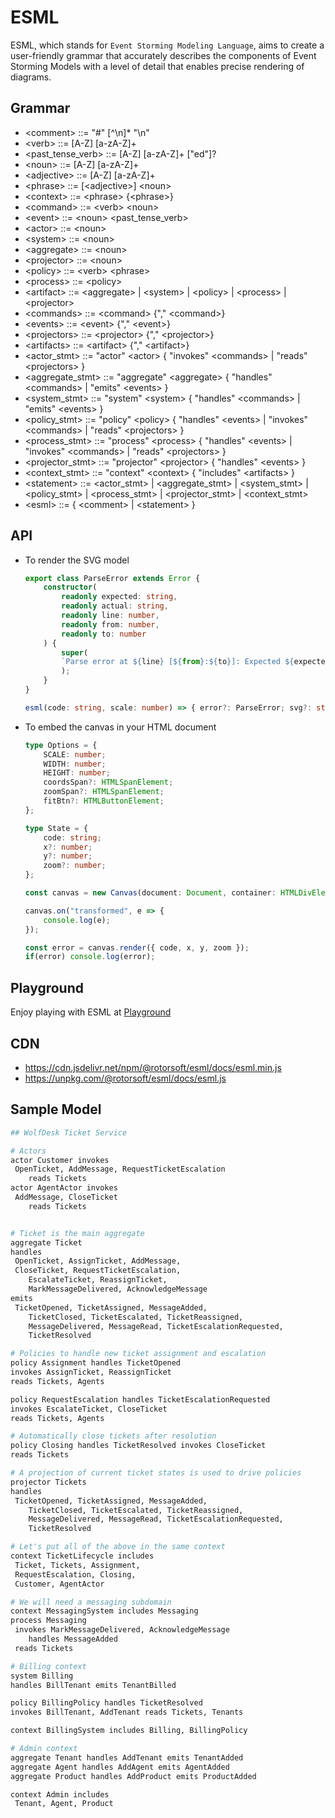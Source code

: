 # ESML

ESML, which stands for `Event Storming Modeling Language`, aims to create a user-friendly grammar that accurately describes the components of Event Storming Models with a level of detail that enables precise rendering of diagrams.

## Grammar

- <comment\> ::= "#" [^\\n]\* "\\n"
- <verb\> ::= [A-Z] [a-zA-Z]+
- <past_tense_verb\> ::= [A-Z] [a-zA-Z]+ ["ed"]?
- <noun\> ::= [A-Z] [a-zA-Z]+
- <adjective\> ::= [A-Z] [a-zA-Z]+
- <phrase\> ::= [<adjective\>] <noun\>
- <context\> ::= <phrase\> {<phrase\>}
- <command\> ::= <verb\> <noun\>
- <event\> ::= <noun\> <past_tense_verb\>
- <actor\> ::= <noun\>
- <system\> ::= <noun\>
- <aggregate\> ::= <noun\>
- <projector\> ::= <noun\>
- <policy\> ::= <verb\> <phrase\>
- <process\> ::= <policy\>
- <artifact\> ::= <aggregate\> | <system\> | <policy\> | <process\> | <projector\>
- <commands\> ::= <command\> {"," <command\>}
- <events\> ::= <event\> {"," <event\>}
- <projectors\> ::= <projector\> {"," <projector\>}
- <artifacts\> ::= <artifact\> {"," <artifact\>}
- <actor_stmt\> ::= "actor" <actor\> { "invokes" <commands\> | "reads" <projectors\> }
- <aggregate_stmt\> ::= "aggregate" <aggregate\> { "handles" <commands\> | "emits" <events\> }
- <system_stmt\> ::= "system" <system\> { "handles" <commands\> | "emits" <events\> }
- <policy_stmt\> ::= "policy" <policy\> { "handles" <events\> | "invokes" <commands\> | "reads" <projectors\> }
- <process_stmt\> ::= "process" <process\> { "handles" <events\> | "invokes" <commands\> | "reads" \<projectors\> }
- <projector_stmt\> ::= "projector" <projector\> { "handles" <events\> }
- <context_stmt\> ::= "context" <context\> { "includes" <artifacts\> }
- <statement\> ::= <actor_stmt\> | <aggregate_stmt\> | <system_stmt\> | <policy_stmt\> | <process_stmt\> | <projector_stmt\> | <context_stmt\>
- <esml\> ::= { <comment\> | <statement\> }

## API

- To render the SVG model

  ```typescript
  export class ParseError extends Error {
      constructor(
          readonly expected: string,
          readonly actual: string,
          readonly line: number,
          readonly from: number,
          readonly to: number
      ) {
          super(
          `Parse error at ${line} [${from}:${to}]: Expected ${expected} but got ${actual}`
          );
      }
  }

  esml(code: string, scale: number) => { error?: ParseError; svg?: string; width?: number; height?: number };
  ```

- To embed the canvas in your HTML document

  ```typescript
  type Options = {
      SCALE: number;
      WIDTH: number;
      HEIGHT: number;
      coordsSpan?: HTMLSpanElement;
      zoomSpan?: HTMLSpanElement;
      fitBtn?: HTMLButtonElement;
  };

  type State = {
      code: string;
      x?: number;
      y?: number;
      zoom?: number;
  };

  const canvas = new Canvas(document: Document, container: HTMLDivElement, options?: Options);

  canvas.on("transformed", e => {
      console.log(e);
  });

  const error = canvas.render({ code, x, y, zoom });
  if(error) console.log(error);
  ```

## Playground

Enjoy playing with ESML at [Playground](https://rotorsoft.github.io/esml/)

## CDN

- <https://cdn.jsdelivr.net/npm/@rotorsoft/esml/docs/esml.min.js>
- <https://unpkg.com/@rotorsoft/esml/docs/esml.js>

## Sample Model

```bash
## WolfDesk Ticket Service

# Actors
actor Customer invokes
 OpenTicket, AddMessage, RequestTicketEscalation
    reads Tickets
actor AgentActor invokes
 AddMessage, CloseTicket
    reads Tickets


# Ticket is the main aggregate
aggregate Ticket
handles
 OpenTicket, AssignTicket, AddMessage,
 CloseTicket, RequestTicketEscalation,
    EscalateTicket, ReassignTicket,
    MarkMessageDelivered, AcknowledgeMessage
emits
 TicketOpened, TicketAssigned, MessageAdded,
    TicketClosed, TicketEscalated, TicketReassigned,
    MessageDelivered, MessageRead, TicketEscalationRequested,
    TicketResolved

# Policies to handle new ticket assignment and escalation
policy Assignment handles TicketOpened
invokes AssignTicket, ReassignTicket
reads Tickets, Agents

policy RequestEscalation handles TicketEscalationRequested
invokes EscalateTicket, CloseTicket
reads Tickets, Agents

# Automatically close tickets after resolution
policy Closing handles TicketResolved invokes CloseTicket
reads Tickets

# A projection of current ticket states is used to drive policies
projector Tickets
handles
 TicketOpened, TicketAssigned, MessageAdded,
    TicketClosed, TicketEscalated, TicketReassigned,
    MessageDelivered, MessageRead, TicketEscalationRequested,
    TicketResolved

# Let's put all of the above in the same context
context TicketLifecycle includes
 Ticket, Tickets, Assignment,
 RequestEscalation, Closing,
 Customer, AgentActor

# We will need a messaging subdomain
context MessagingSystem includes Messaging
process Messaging
 invokes MarkMessageDelivered, AcknowledgeMessage
    handles MessageAdded
 reads Tickets

# Billing context
system Billing
handles BillTenant emits TenantBilled

policy BillingPolicy handles TicketResolved
invokes BillTenant, AddTenant reads Tickets, Tenants

context BillingSystem includes Billing, BillingPolicy

# Admin context
aggregate Tenant handles AddTenant emits TenantAdded
aggregate Agent handles AddAgent emits AgentAdded
aggregate Product handles AddProduct emits ProductAdded

context Admin includes
 Tenant, Agent, Product
```

